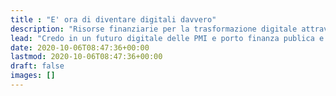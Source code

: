 ```yaml
---
title : "E' ora di diventare digitali davvero"
description: "Risorse finanziarie per la trasformazione digitale attraverso finanziamenti a fondo perduto, tassi agevolati e capitali privati."
lead: "Credo in un futuro digitale delle PMI e porto finanza publica e privata per immaginare nuovi processi e prodotti che cambino il mondo negli anni '20"
date: 2020-10-06T08:47:36+00:00
lastmod: 2020-10-06T08:47:36+00:00
draft: false
images: []
---
```

